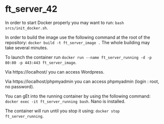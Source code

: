# ft_server_42

In order to start Docker properly you may want to run:
   ```bash srcs/init_docker.sh```.

In order to build the image use the following command at the root of the repository:
    ```docker build -t ft_server_image .``` 
The whole building may take several minutes.

To launch the container run 
    ```docker run --name ft_server_running -d -p 80:80 -p 443:443 ft_server_image```.

Via https://localhost/ you can access Wordpress.

Via https://localhost/phpmyadmin you can access phpmyadmin (login : root, no password).

You can gEt into the running container by using the following command: 
    ```docker exec -it ft_server_running bash```.
Nano is installed.

The container will run until you stop it using:
    ```docker stop ft_server_running```.
